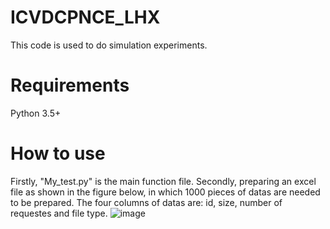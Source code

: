 # ICVDCPNCE_LHX
This code is used to do simulation experiments. 
# Requirements
Python 3.5+
# How to use
Firstly, "My_test.py" is the main function file. 
Secondly, preparing an excel file as shown in the figure below, in which 1000 pieces of datas are needed to be prepared. The four columns of datas are: id, size, number of requestes and file type.
![image](https://github.com/NetworkCommunication/VDC_LHX/blob/main/fig1.jpg?raw=true)

